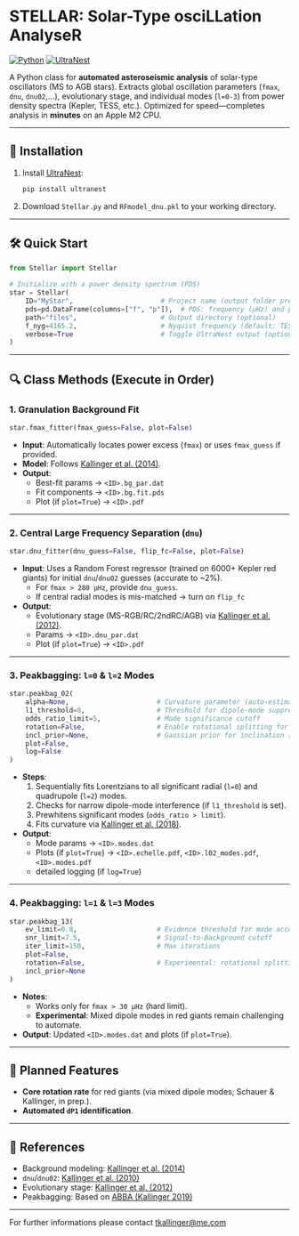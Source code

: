 # STELLAR: **S**olar-**T**yp**e** osci**LL**ation **A**nalyse**R**

[![Python](https://img.shields.io/badge/Python-3.7%2B-blue)](https://www.python.org/)
[![UltraNest](https://img.shields.io/badge/dependency-UltraNest-orange)](https://johannesbuchner.github.io/UltraNest/)

A Python class for **automated asteroseismic analysis** of solar-type oscillators (MS to AGB stars). Extracts global oscillation parameters (`fmax`, `dnu`, `dnu02`,...), evolutionary stage, and individual modes (`l=0-3`) from power density spectra (Kepler, TESS, etc.). Optimized for speed—completes analysis in **minutes** on an Apple M2 CPU.

---

## 🚀 Installation
1. Install [UltraNest](https://johannesbuchner.github.io/UltraNest/):
   ```bash
   pip install ultranest
   ```
2. Download `Stellar.py` and `RFmodel_dnu.pkl` to your working directory.

---

## 🛠️ Quick Start
```python
from Stellar import Stellar

# Initialize with a power density spectrum (PDS)
star = Stellar(
    ID="MyStar",                      # Project name (output folder prefix)
    pds=pd.DataFrame(columns=["f", "p"]),  # PDS: frequency (µHz) and power (ppm²/µHz)
    path="files",                     # Output directory (optional)
    f_nyg=4165.2,                     # Nyquist frequency (default: TESS 2-min cadence)
    verbose=True                      # Toggle UltraNest output (optional)
)
```

---

## 🔍 Class Methods (Execute in Order)

### 1. **Granulation Background Fit**
```python
star.fmax_fitter(fmax_guess=False, plot=False)
```
- **Input**: Automatically locates power excess (`fmax`) or uses `fmax_guess` if provided.
- **Model**: Follows [Kallinger et al. (2014)](https://ui.adsabs.harvard.edu/abs/2014A%26A...570A..41K/abstract).
- **Output**: 
  - Best-fit params → `<ID>.bg_par.dat`
  - Fit components → `<ID>.bg.fit.pds`
  - Plot (if `plot=True`) → `<ID>.pdf`

---

### 2. **Central Large Frequency Separation (`dnu`)**
```python
star.dnu_fitter(dnu_guess=False, flip_fc=False, plot=False)
```
- **Input**: Uses a Random Forest regressor (trained on 6000+ Kepler red giants) for initial `dnu`/`dnu02` guesses (accurate to ~2%).  
  - For `fmax > 280 µHz`, provide `dnu_guess`.
  - If central radial modes is mis-matched → turn on `flip_fc`
- **Output**: 
  - Evolutionary stage (MS-RGB/RC/2ndRC/AGB) via [Kallinger et al. (2012)](https://ui.adsabs.harvard.edu/abs/2012A%26A...541A..51K/abstract).
  - Params → `<ID>.dnu_par.dat`
  - Plot (if `plot=True`) → `<ID>.pdf`

---

### 3. **Peakbagging: `l=0` & `l=2` Modes**
```python
star.peakbag_02(
    alpha=None,                      # Curvature parameter (auto-estimated if None)
    l1_threshold=8,                  # Threshold for dipole-mode suppression
    odds_ratio_limit=5,              # Mode significance cutoff
    rotation=False,                  # Enable rotational splitting for l=2
    incl_prior=None,                 # Gaussian prior for inclination [mean, σ]
    plot=False,
    log=False
)
```
- **Steps**:
  1. Sequentially fits Lorentzians to all significant radial (`l=0`) and quadrupole (`l=2`) modes.
  2. Checks for narrow dipole-mode interference (if `l1_threshold` is set).
  3. Prewhitens significant modes (`odds_ratio > limit`).
  4. Fits curvature via [Kallinger et al. (2018)](https://ui.adsabs.harvard.edu/abs/2018A%26A...616A.104K/abstract).
- **Output**:
  - Mode params → `<ID>.modes.dat`
  - Plots (if `plot=True`) → `<ID>.echelle.pdf`, `<ID>.l02_modes.pdf`, `<ID>.modes.pdf`
  - detailed logging (if `log=True`)
---

### 4. **Peakbagging: `l=1` & `l=3` Modes**
```python
star.peakbag_13(
    ev_limit=0.8,                    # Evidence threshold for mode acceptance
    snr_limit=7.5,                   # Signal-to-Background cutoff
    iter_limit=150,                  # Max iterations
    plot=False,
    rotation=False,                  # Experimental: rotational splitting for l=1 (MS/subgiants only)
    incl_prior=None
)
```
- **Notes**:
  - Works only for `fmax > 30 µHz` (hard limit).
  - **Experimental**: Mixed dipole modes in red giants remain challenging to automate.
- **Output**: Updated `<ID>.modes.dat` and plots (if `plot=True`).

---

## 🌟 Planned Features
- **Core rotation rate** for red giants (via mixed dipole modes; Schauer & Kallinger, in prep.).
- **Automated `dP1` identification**.

---

## 📜 References
- Background modeling: [Kallinger et al. (2014)](https://ui.adsabs.harvard.edu/abs/2014A%26A...570A..41K/abstract)
- `dnu`/`dnu02`: [Kallinger et al. (2010)](https://ui.adsabs.harvard.edu/abs/2010A%26A...509A..77K/abstract)
- Evolutionary stage: [Kallinger et al. (2012)](https://ui.adsabs.harvard.edu/abs/2012A%26A...541A..51K/abstract)
- Peakbagging: Based on [ABBA (Kallinger 2019)](https://ui.adsabs.harvard.edu/abs/2019arXiv190609428K/abstract)

---

For further informations please contact tkallinger@me.com
